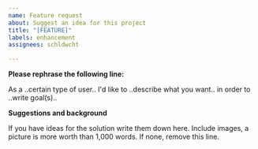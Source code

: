 ```yaml
---
name: Feature request
about: Suggest an idea for this project
title: "[FEATURE]"
labels: enhancement
assignees: schldwcht

---
```


<!-- #################################################################
        IGNORING THE TEMPLATE BELOW WILL RESULT IN ISSUE CLOSURE AS INCOMPLETE
        ################################################################# -->

**Please rephrase the following line:**

As a ..certain type of user.. I'd like to ..describe what you want.. in order to ..write goal(s)..

**Suggestions and background**

If you have ideas for the solution write them down here. Include images, a picture is more worth than 1,000 words. If none, remove this line.
